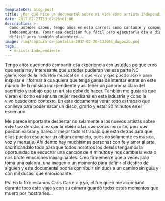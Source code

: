 ```yaml
---
templateKey: blog-post
title: ¿Por qué hice un documental sobre mi vida como artista independiente?
date: 2017-02-27T13:07:26+01:00
description: >-
  Como ustedes saben, tengo años en esta carrera como cantante y compositora
  independiente. Tomar esa decisión fue fácil pero ejecutarla día a día es
  difícil pero también placentero...
image: /img/captura-de-pantalla-2017-02-20-133956_dwgoxzb.png
tags:
  - Artista Independiente
---
```

Tengo años queriendo compartir esa experiencia con ustedes porque creo que sería muy interesante que ustedes pudieran ver esa parte NO glamurosa de la industria musical en la que vivo y que puede servir para inspirar e informar a cualquiera que tenga ganas de intentar entrar en este mundo de la música independiente y así tener un panorama claro del sacrificio y trabajo que un artista debe de hacer. También me gustaría que vieran el como es ser una mujer mexicana en esta industria y como la vivo desde otro contexto. En este documental verán todo el trabajo que conlleva para poder sacar un disco, girarlo y estar 90 minutos en el escenario.



Me parece importante despertar no solamente a los nuevos artistas sobre este tipo de vida, sino que también a los que consumen arte, para que puedan valorar y pareciar mejor todo el trabajo que esta detrás para que ellos puedan escuchar un album completo, pues no solamente es música, voz y mensaje. Ahí dentro hay muchísimas personas con fe y amor al arte, sacrificandolo todo para que todos nosotros los demás tengamos la oportunidad de escuchar una canción de 4 minutos y nos cambie la vida o nos brote emociones inimaginables. Creo firmemente que a veces solo toma una palabra, una imagen o un momento para definir el destino de alguien y este documental podría contribuir sin duda a un camino sin guía y con mil dudas. que emocionante.



Ps. En la foto estamos Chris Carrera y yo, el fue quien me acompañó durante todo este viaje y con su cámara guardó todos estos momentos que muero por mostrarles...
